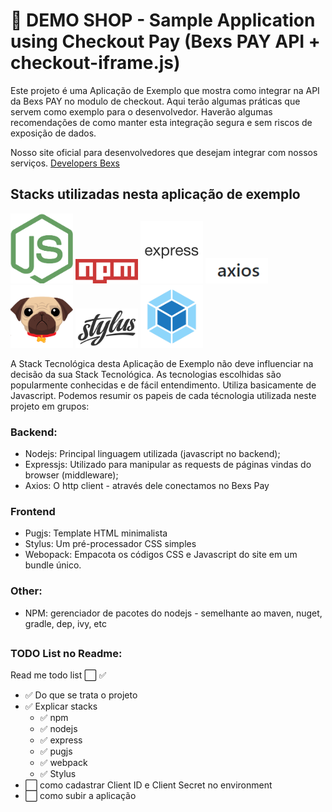 # 🏪 DEMO SHOP - Sample Application using Checkout Pay (Bexs PAY API + checkout-iframe.js)

Este projeto é uma Aplicação de Exemplo que mostra como integrar na API da Bexs PAY no modulo de checkout.
Aqui terão algumas práticas que servem como exemplo para o desenvolvedor. 
Haverão algumas recomendações de como manter esta integração segura e sem riscos de exposição de dados.

Nosso site oficial para desenvolvedores que desejam integrar com nossos serviços. [Developers Bexs](https://developers.bexs.com.br)

## Stacks utilizadas nesta aplicação de exemplo
[![Nodejs](/img_readme/nodejs.png)](https://nodejs.org/en/)
[![NPM](/img_readme/npm.png)](https://www.npmjs.com/)
[![ExpressJS](/img_readme/express.png)](https://expressjs.com/)
[![Axios](/img_readme/axios.png)](https://github.com/axios/axios)
[![Pugjs](/img_readme/pugjs.png)](https://pugjs.org/)
[![Stylus](/img_readme/stylus.png)](http://stylus-lang.com/)
[![Webpack](/img_readme/webpack.png)](https://webpack.js.org/)

A Stack Tecnológica desta Aplicação de Exemplo não deve influenciar na decisão da sua Stack Tecnológica. As tecnologias escolhidas são popularmente conhecidas e de fácil entendimento. Utiliza basicamente de Javascript. Podemos resumir os papeis de cada técnologia utilizada neste projeto em grupos:

### Backend:
* Nodejs: Principal linguagem utilizada (javascript no backend);
* Expressjs: Utilizado para manipular as requests de páginas vindas do browser (middleware);
* Axios: O http client - através dele conectamos no Bexs Pay

### Frontend
* Pugjs: Template HTML minimalista
* Stylus: Um pré-processador CSS simples
* Webopack: Empacota os códigos CSS e Javascript do site em um bundle único.

### Other:
* NPM: gerenciador de pacotes do nodejs - semelhante ao maven, nuget, gradle, dep, ivy, etc

## 

### TODO List no Readme:
Read me todo list  ⬜ ✅
* ✅ Do que se trata o projeto
* ✅ Explicar stacks
    * ✅ npm
    * ✅ nodejs
    * ✅ express
    * ✅ pugjs
    * ✅ webpack
    * ✅ Stylus    
* ⬜ como cadastrar Client ID e Client Secret no environment
* ⬜ como subir a aplicação
